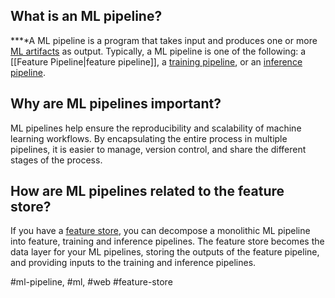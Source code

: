 **What is an ML pipeline?**
---------------------------

**‍**A ML pipeline is a program that takes input and produces one or more [ML artifacts](https://www.hopsworks.ai/dictionary/ml-artifacts) as output. Typically, a ML pipeline is one of the following: a [[Feature Pipeline|feature pipeline]], a [training pipeline](https://www.hopsworks.ai/dictionary/training-pipeline), or an [inference pipeline](https://www.hopsworks.ai/dictionary/inference-pipeline). 

**Why are ML pipelines important?**
-----------------------------------

ML pipelines help ensure the reproducibility and scalability of machine learning workflows. By encapsulating the entire process in multiple pipelines, it is easier to manage, version control, and share the different stages of the process. 

**How are ML pipelines related to the feature store?**
------------------------------------------------------

If you have a [feature store](https://www.hopsworks.ai/dictionary/feature-store), you can decompose a monolithic ML pipeline into feature, training and inference pipelines. The feature store becomes the data layer for your ML pipelines, storing the outputs of the feature pipeline, and providing inputs to the training and inference pipelines. 


#ml-pipeline, #ml, #web #feature-store